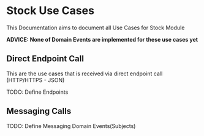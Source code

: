 # Stock Use Cases

This Documentation aims to document all Use Cases for Stock Module

**ADVICE: None of Domain Events are implemented for these use cases yet**

## Direct Endpoint Call

This are the use cases that is received via direct endpoint call (HTTP/HTTPS - JSON)

TODO: Define Endpoints

## Messaging Calls

TODO: Define Messaging Domain Events(Subjects)
